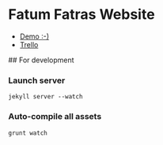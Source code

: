 # Fatum Fatras Website

- [Demo :-)](http://www.fatumfatras.com)
- [Trello](https://trello.com/b/9QVMgSbg/fatumfatras)

## For development

### Launch server

    jekyll server --watch

### Auto-compile all assets

    grunt watch
